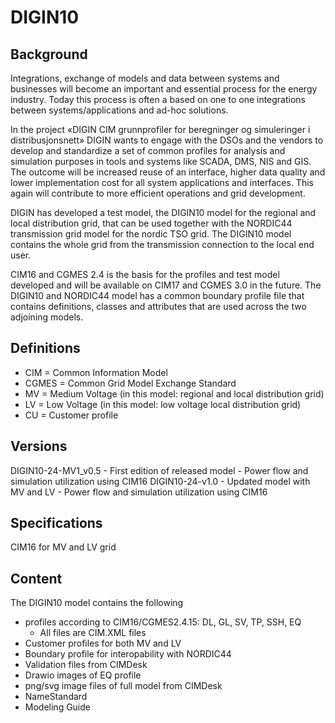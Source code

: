 # DIGIN10

## Background

Integrations, exchange of models and data between systems and businesses will become an important and essential process for the energy industry. Today this process is often a based on one to one integrations between systems/applications and ad-hoc solutions. 

In the project «DIGIN CIM grunnprofiler for beregninger og simuleringer i distribusjonsnett» DIGIN wants to engage with the DSOs and the vendors to develop and standardize a set of common profiles for analysis and simulation purposes in tools and systems like SCADA, DMS, NIS and GIS. The outcome will be increased reuse of an interface, higher data quality and lower implementation cost for all system applications and interfaces. This again will contribute to more efficient operations and grid development. 

DIGIN has developed a test model, the DIGIN10 model for the regional and local distribution grid, that can be used together with the NORDIC44 transmission grid model for the nordic TSO grid. The DIGIN10 model contains the whole grid from the transmission connection to the local end user. 

CIM16 and CGMES 2.4 is the basis for the profiles and test model developed and will be available on CIM17 and CGMES 3.0 in the future. The DIGIN10 and NORDIC44 model has a common boundary profile file that contains definitions, classes and attributes that are used across the two adjoining models. 

## Definitions 
- CIM = Common Information Model
- CGMES = Common Grid Model Exchange Standard
- MV = Medium Voltage (in this model: regional and local distribution grid)
- LV = Low Voltage (in this model: low voltage local distribution grid)
- CU = Customer profile

## Versions
DIGIN10-24-MV1_v0.5 - First edition of released model - Power flow and simulation utilization using CIM16
DIGIN10-24-v1.0 - Updated model with MV and LV - Power flow and simulation utilization using CIM16

## Specifications
CIM16 for MV and LV grid

## Content
The DIGIN10 model contains the following
- profiles according to CIM16/CGMES2.4.15: DL, GL, SV, TP, SSH, EQ
  - All files are CIM.XML files
- Customer profiles for both MV and LV
- Boundary profile for interopability with NORDIC44 
- Validation files from CIMDesk
- Drawio images of EQ profile
- png/svg image files of full model from CIMDesk
- NameStandard
- Modeling Guide
